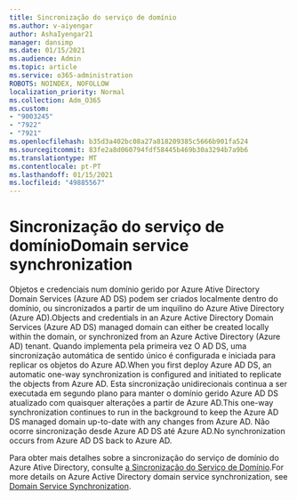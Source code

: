 ```yaml
---
title: Sincronização do serviço de domínio
ms.author: v-aiyengar
author: AshaIyengar21
manager: dansimp
ms.date: 01/15/2021
ms.audience: Admin
ms.topic: article
ms.service: o365-administration
ROBOTS: NOINDEX, NOFOLLOW
localization_priority: Normal
ms.collection: Adm_O365
ms.custom:
- "9003245"
- "7922"
- "7921"
ms.openlocfilehash: b35d3a402bc08a27a818209385c5666b901fa524
ms.sourcegitcommit: 83fe2a8d060794fdf58445b469b30a3294b7a9b6
ms.translationtype: MT
ms.contentlocale: pt-PT
ms.lasthandoff: 01/15/2021
ms.locfileid: "49885567"
---
```

# <a name="domain-service-synchronization"></a><span data-ttu-id="f8e56-102">Sincronização do serviço de domínio</span><span class="sxs-lookup"><span data-stu-id="f8e56-102">Domain service synchronization</span></span>

<span data-ttu-id="f8e56-103">Objetos e credenciais num domínio gerido por Azure Ative Directory Domain Services (Azure AD DS) podem ser criados localmente dentro do domínio, ou sincronizados a partir de um inquilino do Azure Ative Directory (Azure AD).</span><span class="sxs-lookup"><span data-stu-id="f8e56-103">Objects and credentials in an Azure Active Directory Domain Services (Azure AD DS) managed domain can either be created locally within the domain, or synchronized from an Azure Active Directory (Azure AD) tenant.</span></span> <span data-ttu-id="f8e56-104">Quando implementa pela primeira vez O AD DS, uma sincronização automática de sentido único é configurada e iniciada para replicar os objetos do Azure AD.</span><span class="sxs-lookup"><span data-stu-id="f8e56-104">When you first deploy Azure AD DS, an automatic one-way synchronization is configured and initiated to replicate the objects from Azure AD.</span></span> <span data-ttu-id="f8e56-105">Esta sincronização unidirecionais continua a ser executada em segundo plano para manter o domínio gerido Azure AD DS atualizado com quaisquer alterações a partir de Azure AD.</span><span class="sxs-lookup"><span data-stu-id="f8e56-105">This one-way synchronization continues to run in the background to keep the Azure AD DS managed domain up-to-date with any changes from Azure AD.</span></span> <span data-ttu-id="f8e56-106">Não ocorre sincronização desde Azure AD DS até Azure AD.</span><span class="sxs-lookup"><span data-stu-id="f8e56-106">No synchronization occurs from Azure AD DS back to Azure AD.</span></span>

<span data-ttu-id="f8e56-107">Para obter mais detalhes sobre a sincronização do serviço de domínio do Azure Ative Directory, consulte [a Sincronização do Serviço de Domínio](https://docs.microsoft.com/azure/active-directory-domain-services/synchronization).</span><span class="sxs-lookup"><span data-stu-id="f8e56-107">For more details on Azure Active Directory domain service synchronization, see [Domain Service Synchronization](https://docs.microsoft.com/azure/active-directory-domain-services/synchronization).</span></span> 
